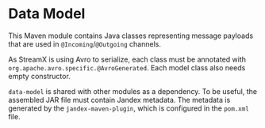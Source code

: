 # Data Model

This Maven module contains Java classes representing message payloads that are used in `@Incoming`/`@Outgoing` channels.

As StreamX is using Avro to serialize, each class must be annotated with `org.apache.avro.specific.@AvroGenerated`.
Each model class also needs empty constructor.

`data-model` is shared with other modules as a dependency.
To be useful, the assembled JAR file must contain Jandex metadata.
The metadata is generated by the `jandex-maven-plugin`, which is configured in the `pom.xml` file. 
